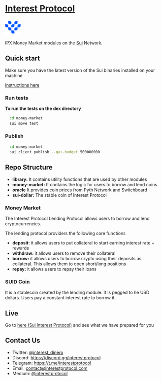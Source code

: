 # [Interest Protocol](https://sui.interestprotocol.com/)

 <p> <img width="50px"height="50px" src="./assets/logo.png" /></p> 
 
IPX Money Market modules on the [Sui](https://sui.io/) Network.  
  
## Quick start  
  
Make sure you have the latest version of the Sui binaries installed on your machine

[Instructions here](https://docs.sui.io/devnet/build/install)

### Run tests

**To run the tests on the dex directory**

```bash
  cd money-market
  sui move test
```

### Publish

```bash
  cd money-market
  sui client publish --gas-budget 500000000
```

## Repo Structure

- **library:** It contains utility functions that are used by other modules
- **money-market:** It contains the logic for users to borrow and lend coins
- **oracle** It provides coin prices from Pyth Network and Switchboard
- **sui-dollar:** The stable coin of Interest Protocol

### Money Market

The Interest Protocol Lending Protocol allows users to borrow and lend cryptocurrencies.

The lending protocol providers the following core functions

- **deposit:** it allows users to put collateral to start earning interest rate + rewards
- **withdraw:** it allows users to remove their collateral
- **borrow:** it allows users to borrow crypto using their deposits as collateral. This allows them to open short/long positions
- **repay:** it allows users to repay their loans

### SUID Coin

It is a stablecoin created by the lending module. It is pegged to he USD dollars. Users pay a constant interest rate to borrow it.

## Live

Go to [here (Sui Interest Protocol)](https://sui.interestprotocol.com/) and see what we have prepared for you

## Contact Us

- Twitter: [@interest_dinero](https://twitter.com/interest_dinero)
- Discord: https://discord.gg/interestprotocol
- Telegram: https://t.me/interestprotocol
- Email: [contact@interestprotocol.com](mailto:contact@interestprotocol.com)
- Medium: [@interestprotocol](https://medium.com/@interestprotocol)
